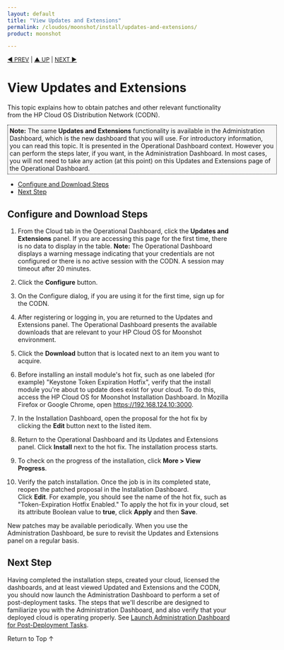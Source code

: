 ```yaml
---
layout: default
title: "View Updates and Extensions"
permalink: /cloudos/moonshot/install/updates-and-extensions/
product: moonshot

---
```



<script> 

function PageRefresh { 
onLoad="window.refresh"
}

PageRefresh();

</script>


<p style="font-size: small;"> <a href="/cloudos/moonshot/install/customize-user-settings/">&#9664; PREV</a> | <a href="/cloudos/moonshot/install/">&#9650; UP</a> | <a href="/cloudos/moonshot/install/advanced-cloud-setup/">NEXT &#9654;</a> </p>

# View Updates and Extensions

This topic explains how to obtain patches and other relevant functionality from the HP Cloud OS Distribution Network (CODN).

<p style="background-color:#f8f8f8; padding:4px 4px 4px 4px; border: 1px dotted #000000; min-width:600px;"> <b>Note:</b> The same <b>Updates and Extensions</b> 
functionality is available in the Administration Dashboard, which is the new dashboard that you will use.  For introductory information, you can read this topic. It is 
presented in the Operational Dashboard context. However you can perform the steps later, if you want, in the Administration Dashboard. In most cases, 
you will not need to take any action (at this point) on this Updates and Extensions page of the Operational Dashboard.
</p>

* [Configure and Download Steps](#configure-and-download-steps)
* [Next Step](#next-step)

<!--
* [Modify the CODN Runtime Configuration](#modify-the-codn-runtime-configuration) 
  * [Server Host and Port](#server-host-and-port)
  * [Proxy Configuration](#proxy-configuration)
  * [Logging](#logging)
* [CODN Service Commands](#codn-service-commands)
-->

## Configure and Download Steps

1. From the Cloud tab in the Operational Dashboard, click the **Updates and Extensions** panel. If you are accessing this page for the first time, 
there is no data to display in the table.  **Note:** The Operational Dashboard displays a warning message indicating that your credentials are not 
configured or there is no active session with the CODN. A session may timeout after 20 minutes.

2. Click the **Configure** button.

3. On the Configure dialog, if you are using it for the first time, sign up for the CODN.

4. After registering or logging in, you are returned to the Updates and Extensions panel. The Operational Dashboard presents the available downloads 
that are relevant to your HP Cloud OS for Moonshot environment.

5. Click the **Download** button that is located next to an item you want to acquire.  

6. Before installing an install module's hot fix, such as one labeled (for example) "Keystone Token Expiration Hotfix", verify that the install module 
you're about to update does exist for your cloud. To do this, access the HP Cloud OS for Moonshot Installation Dashboard. In Mozilla Firefox or Google 
Chrome, open https://192.168.124.10:3000. 

7. In the Installation Dashboard, open the proposal for the hot fix by clicking the **Edit** button next to the listed item.   

8. Return to the Operational Dashboard and its Updates and Extensions panel. Click **Install** next to the hot fix. The installation process starts. 

9. To check on the progress of the installation, click **More > View Progress**.  

10. Verify the patch installation. Once the job is in its completed state, reopen the patched proposal in the Installation Dashboard.  
Click **Edit**. For example, you should see the name of the hot fix, such as "Token-Expiration Hotfix Enabled." To apply the hot fix in your cloud, 
set its attribute Boolean value to **true**, click **Apply** and then **Save**.

New patches may be available periodically. When you use the Administration Dashboard, be sure to revisit the Updates and Extensions panel on 
a regular basis. 

<!--
## Modify the CODN Runtime Configuration

CODN is a web service that provides catalog integration and content download services for the HP Cloud OS for Moonshot Operational Dashboard and 
HP Cloud OS for Moonshot Administration Dashboard. 

On your cloud controller node, the CODN configuration file is here:

<pre>
/etc/codn/codn.conf
</pre>

It contains parameters that set the runtime behavior of the CODN server. You can modify some, but not all, of the parameters. 

**Note:** Do not modify these sections of codn.conf:

* **codn_data**: this is the location of the job data information. 

* **codn_cache**: this is the location of the downloaded catalog entries. There is a directory for each catalog entry. 

### Server Host and Port

In /etc/codn/codn.conf, you can configure the host and port and proxy information for the web service.

<pre>
server = 
    'port': '21131',  
    'host': '0.0.0.0' 
}
</pre>
	
### Proxy Configuration

In /etc/codn/codn.conf, you can configure the proxy for connecting to the CODN Web catalog. For example:

<pre>
http_proxy = 'http://myproxy.myco.com:8080'
https_proxy = http_proxy
</pre>

### Logging

You will probably not have to change the default logging configuration.
                
<pre>
logging = {
    'loggers': {
        'root': {'level': 'INFO', 'handlers': ['console']},
        'codn': {'level': 'INFO', 'handlers': ['console', 'file']},
        'py.warnings': {'handlers': ['console']},
        '__force_dict__': True
    },
    'handlers': {
        'console': {
            'class': 'logging.StreamHandler',
            'formatter': 'simple'
        },
        'file': {
            'class': 'logging.handlers.RotatingFileHandler',
            'filename': '/var/log/codn/codn.log',
            'maxBytes': 1048576,
            'backupCount': 5,
            'formatter': 'simple'
        }
    },
</pre>

The **INFO** level logging will look like following examples. The formats shown below were modified to avoid long line breaks.

The following shows the CODN start time:

<pre>
2013-12-13 13:45:09,755 INFO  [codn.api.app][MainThread] *** CODN service started ***
</pre>

The following shows CODN getting all the catalog entries:

<pre>
2013-12-13 13:45:18,283 INFO  [codn.api.controllers.hooks][MainThread]  
Response  to: 10.1.34.33 "GET /v1/catalog" 200 3485
</pre>

Here CODN gets catalog entry 470:

<pre>
2013-12-13 13:45:53,846 INFO  [codn.api.controllers.hooks][MainThread]  
Request from: 10.1.34.33 "GET /v1/catalog/470"

2013-12-13 13:45:54,699 INFO  [codn.api.controllers.hooks][MainThread]  
Response  to: 10.1.34.33 "GET /v1/catalog/470" 200 414
</pre>

CODN requests download of catalog entry 470:

<pre>
2013-12-13 13:45:58,263 INFO  [codn.api.controllers.hooks][MainThread]  
Request from: 10.1.34.33 "POST /v1/catalog/470/download"

2013-12-13 13:45:58,290 INFO  [codn.api.controllers.hooks][MainThread]  
Response  to: 10.1.34.33 "POST /v1/catalog/470/download" 200 51
</pre>

The next log entry shows the progress of the download for catalog entry 470:

<pre>
2013-12-13 13:45:58,306 INFO  [codn.common.util.job][MainThread] 
Download job(id=f386e918-643f-11e3-969d-0050569f1ba4) for catalog entry(id=470) 
changed status from CREATED to PROCESSING

2013-12-13 13:45:58,361 INFO  [codn.api.controllers.hooks][MainThread]  
Request from: 10.1.34.33 "GET /v1/catalog"

2013-12-13 13:45:59,501 INFO  [codn.api.controllers.hooks][MainThread]  
Response  to: 10.1.34.33 "GET /v1/catalog" 200 3489
</pre>

Here the download of catalog entry 470 has completed:

<pre>
2013-12-13 13:46:07,945 INFO  [codn.common.util.job][MainThread] 
Download job(id=f386e918-643f-11e3-969d-0050569f1ba4) for catalog entry(id=470) 
changed status from PROCESSING to COMPLETED
</pre>

The next log entry shows the install of downloaded catalog entry 470:

<pre>
2013-12-13 13:48:33,464 INFO  [codn.common.util.job][MainThread] 
Install job(id=50020722-6440-11e3-969d-0050569f1ba4) for catalog entry(id=470) 
changed status from CREATED to PROCESSING

2013-12-13 13:48:33,777 INFO  [codn.handlers.content.image][MainThread] 
Image Content Handler 
var/cache/codn/470/cirros.d/component/cirros-0.3.0-x86_64-disk.img
</pre>

Here in the log is the completed installation of catalog entry 470:

<pre>
2013-12-13 13:49:48,914 INFO  [codn.common.util.job][MainThread] 
Install job(id=50020722-6440-11e3-969d-0050569f1ba4) for catalog entry(id=470) 
changed status from PROCESSING to COMPLETED
</pre>

The CODN service should always be running, but if it is ever 'stopped' or restarted then you will see that also in the log:

<pre>
2013-12-13 14:00:56,921 INFO  [codn.api.app]  *** CODN service stopping ***
</pre>

### Setting Verbose Logging with DEBUG

If you need more detailed logging information, change 'codn' level logging from INFO to DEBUG, which would result in verbose logging: 

<pre>
'codn': {'level': 'DEBUG', 'handlers': ['console', 'file']},
</pre>


## CODN Service Commands

You can start, monitor, and stop the CODN service with the following commands:

<pre>
service codn start  
service codn status 
service codn stop
</pre> 

If you edit codn.conf, be sure to stop and then start the service again:

<pre>
service codn stop 
service codn start
</pre>

Then check its status:

<pre>
service codn status
</pre>

If the service does not restart, check the codn.conf file for syntax errors.
--> 

## Next Step

Having completed the installation steps, created your cloud, licensed the dashboards, and at least viewed Updated and Extensions and the CODN, 
you should now launch the Administration Dashboard to perform a set of post-deployment tasks. The steps that we'll describe are designed to familiarize 
you with the Administration Dashboard, and also verify that your deployed cloud is operating properly. 
See [Launch Administration Dashboard for Post-Deployment Tasks](/cloudos/moonshot/install/launch-admin-dashboard/). 

<a href="#top" style="padding:14px 0px 14px 0px; text-decoration: none;"> Return to Top &#8593; </a>

